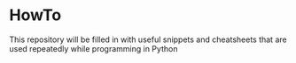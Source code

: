# HowTo

This repository will be filled in with useful snippets and cheatsheets that are used repeatedly while programming in Python
